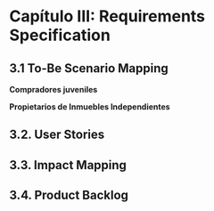 # Capítulo III: Requirements Specification

## 3.1 To-Be Scenario Mapping
**Compradores juveniles**

**Propietarios de Inmuebles Independientes**

## 3.2. User Stories
## 3.3. Impact Mapping
## 3.4. Product Backlog
